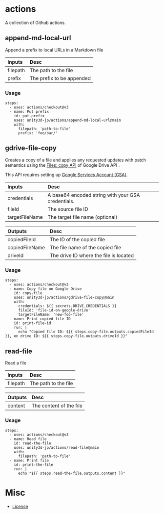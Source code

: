 # actions

A collection of Github actions.

## append-md-local-url

Append a prefix to local URLs in a Markdown file

| Inputs   | Desc                                       |
|:---------|:-------------------------------------------|
| filepath | The path to the file |
| prefix | The prefix to be appended |

### Usage

```
steps:
  - uses: actions/checkout@v3
  - name: Put prefix
    id: put-prefix
    uses: unity3d-jp/actions/append-md-local-url@main
    with:
      filepath: 'path-to-file'
      prefix: 'foo/bar/'

```

## gdrive-file-copy

Creates a copy of a file and applies any requested updates with patch semantics using the 
[Files: copy API](https://developers.google.com/drive/api/v3/reference/files/copy)
of Google Drive API .

This API requires setting up [Google Services Account (GSA)](GoogleServicesAccount.md). 

| Inputs         | Desc                            |
|:---------------|:--------------------------------|
| credentials    | A base64 encoded string with your GSA credentials.|
| fileId         | The source file ID              |
| targetFileName | The target file name (optional) |

| Outputs         | Desc                                   |
|:----------------|:---------------------------------------|
| copiedFileId    | The ID of the copied file            |
| copiedFileName  | The file name of the copied file       |
| driveId         | The drive ID where the file is located |

### Usage

```
steps:
  - uses: actions/checkout@v3
  - name: Copy file on Google Drive
    id: copy-file
    uses: unity3d-jp/actions/gdrive-file-copy@main
    with:
      credentials: ${{ secrets.DRIVE_CREDENTIALS }}
      fileId: 'file-id-on-google-drive'
      targetFileName: 'new-foo-file'
  - name: Print copied file ID
    id: print-file-id
    run: |
      echo "Copied file ID: ${{ steps.copy-file.outputs.copiedFileId }}, on drive ID: ${{ steps.copy-file.outputs.driveId }}" 

```

## read-file

Read a file

| Inputs   | Desc                 |
|:---------|:---------------------|
| filepath | The path to the file |

| Outputs | Desc                     |
|:--------|:-------------------------|
| content | The content of the file  |

### Usage 

```
steps:
  - uses: actions/checkout@v3
  - name: Read file
    id: read-the-file
    uses: unity3d-jp/actions/read-file@main
    with:
      filepath: 'path-to-file'
  - name: Print file
    id: print-the-file
    run: |
      echo "${{ steps.read-the-file.outputs.content }}" 

```

# Misc

* [License](LICENSE.md)
